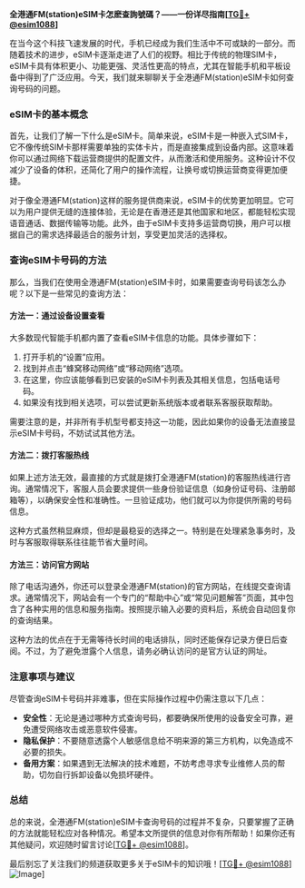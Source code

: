 **全港通FM(station)eSIM卡怎麽查詢號碼？——一份详尽指南[[TG💪+ @esim1088](https://t.me/s/esim1088)]**

在当今这个科技飞速发展的时代，手机已经成为我们生活中不可或缺的一部分。而随着技术的进步，eSIM卡逐渐走进了人们的视野。相比于传统的物理SIM卡，eSIM卡具有体积更小、功能更强、灵活性更高的特点，尤其在智能手机和平板设备中得到了广泛应用。今天，我们就来聊聊关于全港通FM(station)eSIM卡如何查询号码的问题。

### eSIM卡的基本概念

首先，让我们了解一下什么是eSIM卡。简单来说，eSIM卡是一种嵌入式SIM卡，它不像传统SIM卡那样需要单独的实体卡片，而是直接集成到设备内部。这意味着你可以通过网络下载运营商提供的配置文件，从而激活和使用服务。这种设计不仅减少了设备的体积，还简化了用户的操作流程，让换号或切换运营商变得更加便捷。

对于像全港通FM(station)这样的服务提供商来说，eSIM卡的优势更加明显。它可以为用户提供无缝的连接体验，无论是在香港还是其他国家和地区，都能轻松实现语音通话、数据传输等功能。此外，由于eSIM卡支持多运营商切换，用户可以根据自己的需求选择最适合的服务计划，享受更加灵活的选择权。

### 查询eSIM卡号码的方法

那么，当我们在使用全港通FM(station)eSIM卡时，如果需要查询号码该怎么办呢？以下是一些常见的查询方法：

#### 方法一：通过设备设置查看

大多数现代智能手机都内置了查看eSIM卡信息的功能。具体步骤如下：

1. 打开手机的“设置”应用。
2. 找到并点击“蜂窝移动网络”或“移动网络”选项。
3. 在这里，你应该能够看到已安装的eSIM卡列表及其相关信息，包括电话号码。
4. 如果没有找到相关选项，可以尝试更新系统版本或者联系客服获取帮助。

需要注意的是，并非所有手机型号都支持这一功能，因此如果你的设备无法直接显示eSIM卡号码，不妨试试其他方法。

#### 方法二：拨打客服热线

如果上述方法无效，最直接的方式就是拨打全港通FM(station)的客服热线进行咨询。通常情况下，客服人员会要求提供一些身份验证信息（如身份证号码、注册邮箱等），以确保安全性和准确性。一旦验证成功，他们就可以为你提供所需的号码信息。

这种方式虽然稍显麻烦，但却是最稳妥的选择之一。特别是在处理紧急事务时，及时与客服取得联系往往能节省大量时间。

#### 方法三：访问官方网站

除了电话沟通外，你还可以登录全港通FM(station)的官方网站，在线提交查询请求。通常情况下，网站会有一个专门的“帮助中心”或“常见问题解答”页面，其中包含了各种实用的信息和服务指南。按照提示输入必要的资料后，系统会自动回复你的查询结果。

这种方法的优点在于无需等待长时间的电话排队，同时还能保存记录方便日后查阅。不过，为了避免泄露个人信息，请务必确认访问的是官方认证的网址。

### 注意事项与建议

尽管查询eSIM卡号码并非难事，但在实际操作过程中仍需注意以下几点：

- **安全性**：无论是通过哪种方式查询号码，都要确保所使用的设备安全可靠，避免遭受网络攻击或恶意软件侵害。
- **隐私保护**：不要随意透露个人敏感信息给不明来源的第三方机构，以免造成不必要的损失。
- **备用方案**：如果遇到无法解决的技术难题，不妨考虑寻求专业维修人员的帮助，切勿自行拆卸设备以免损坏硬件。

### 总结

总的来说，全港通FM(station)eSIM卡查询号码的过程并不复杂，只要掌握了正确的方法就能轻松应对各种情况。希望本文所提供的信息对你有所帮助！如果你还有其他疑问，欢迎随时留言讨论[[TG💪+ @esim1088](https://t.me/s/esim1088)]。

最后别忘了关注我们的频道获取更多关于eSIM卡的知识哦！[[TG💪+ @esim1088](https://t.me/s/esim1088)] ![Image](https://i.postimg.cc/4NQfJmqS/Snipaste-2025-05-13-00-14-12.png)]